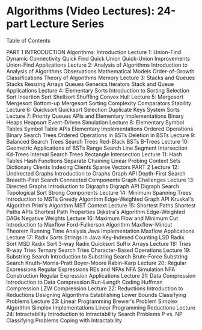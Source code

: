 # Algorithms (Video Lectures): 24-part Lecture Series
Table of Contents

PART 1
INTRODUCTION
Algorithms: Introduction
Lecture 1: Union-Find
Dynamic Connectivity
Quick Find
Quick Union
Quick-Union Improvements
Union-Find Applications
Lecture 2: Analysis of Algorithms
Introduction to Analysis of Algorithms
Observations
Mathematical Models
Order-of-Growth Classifications
Theory of Algorithms
Memory
Lecture 3: Stacks and Queues
Stacks
Resizing Arrays
Queues
Generics
Iterators
Stack and Queue Applications
Lecture 4: Elementary Sorts
Introduction to Sorting
Selection Sort
Insertion Sort
Shellsort
Shuffling
Convex Hull
Lecture 5: Mergesort
Mergesort
Bottom-up Mergesort
Sorting Complexity
Comparators
Stability
Lecture 6: Quicksort
Quicksort
Selection
Duplicate Keys
System Sorts
Lecture 7: Priority Queues
APIs and Elementary Implementations
Binary Heaps
Heapsort
Event-Driven Simulation
Lecture 8: Elementary Symbol Tables
Symbol Table APIs
Elementary Implementations
Ordered Operations
Binary Search Trees
Ordered Operations in BSTs
Deletion in BSTs
Lecture 9: Balanced Search Trees
Search Trees
Red-Black BSTs
B-Trees
Lecture 10: Geometric Applications of BSTs
Range Search
Line Segment Intersection
Kd-Trees
Interval Search Trees
Rectangle Intersection
Lecture 11: Hash Tables
Hash Functions
Separate Chaining
Linear Probing
Context
Sets
Dictionary Clients
Indexing Clients
Sparse Vectors
PART 2
Lecture 12: Undirected Graphs
Introduction to Graphs
Graph API
Depth-First Search
Breadth-First Search
Connected Components
Graph Challenges
Lecture 13: Directed Graphs
Introduction to Digraphs
Digraph API
Digraph Search
Topological Sort
Strong Components
Lecture 14: Minimum Spanning Trees
Introduction to MSTs
Greedy Algorithm
Edge-Weighted Graph API
Kruskal's Algorithm
Prim's Algorithm
MST Context
Lecture 15: Shortest Paths
Shortest Paths APIs
Shortest Path Properties
Dijkstra's Algorithm
Edge-Weighted DAGs
Negative Weights
Lecture 16: Maximum Flow and Minimum Cut
Introduction to Maxflow
Ford-Fulkerson Algorithm
Maxflow-Mincut Theorem
Running Time Analysis
Java Implementation
Maxflow Applications
Lecture 17: Radix Sorts
Strings in Java
Key-Indexed Counting
LSD Radix Sort
MSD Radix Sort
3-way Radix Quicksort
Suffix Arrays
Lecture 18: Tries
R-way Tries
Ternary Search Tries
Character-Based Operations
Lecture 19: Substring Search
Introduction to Substring Search
Brute-Force Substring Search
Knuth-Morris-Pratt
Boyer-Moore
Rabin-Karp
Lecture 20: Regular Expressions
Regular Expressions
REs and NFAs
NFA Simulation
NFA Construction
Regular Expression Applications
Lecture 21: Data Compression
Introduction to Data Compression
Run-Length Coding
Huffman Compression
LZW Compression
Lecture 22: Reductions
Introduction to Reductions
Designing Algorithms
Establishing Lower Bounds
Classifying Problems
Lecture 23: Linear Programming
Brewer's Problem
Simplex Algorithm
Simplex Implementations
Linear Programming Reductions
Lecture 24: Intractability
Introduction to Intractability
Search Problems
P vs. NP
Classifying Problems
Coping with Intractability

